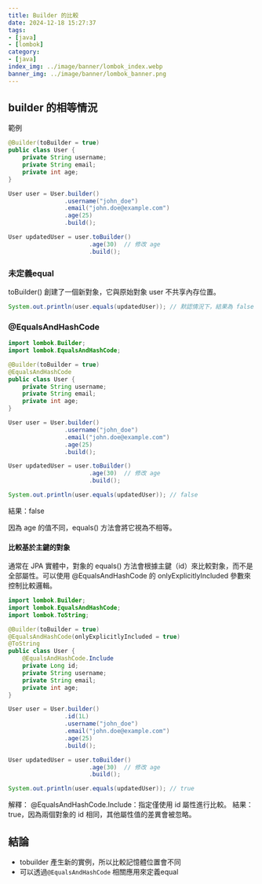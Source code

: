 ```yaml
---
title: Builder 的比較
date: 2024-12-18 15:27:37
tags:
- [java]
- [lombok]
category:
- [java]
index_img: ../image/banner/lombok_index.webp
banner_img: ../image/banner/lombok_banner.png
---
```

## builder 的相等情況

範例
```java
@Builder(toBuilder = true)
public class User {
    private String username;
    private String email;
    private int age;
}

User user = User.builder()
                .username("john_doe")
                .email("john.doe@example.com")
                .age(25)
                .build();

User updatedUser = user.toBuilder()
                       .age(30)  // 修改 age
                       .build();
```

### 未定義equal
toBuilder() 創建了一個新對象，它與原始對象 user 不共享內存位置。
```java
System.out.println(user.equals(updatedUser)); // 默認情況下，結果為 false
```

### @EqualsAndHashCode

```java
import lombok.Builder;
import lombok.EqualsAndHashCode;

@Builder(toBuilder = true)
@EqualsAndHashCode
public class User {
    private String username;
    private String email;
    private int age;
}

User user = User.builder()
                .username("john_doe")
                .email("john.doe@example.com")
                .age(25)
                .build();

User updatedUser = user.toBuilder()
                       .age(30)  // 修改 age
                       .build();

System.out.println(user.equals(updatedUser)); // false

```
結果：false

因為 age 的值不同，equals() 方法會將它視為不相等。

#### 比較基於主鍵的對象

通常在 JPA 實體中，對象的 equals() 方法會根據主鍵（id）來比較對象，而不是全部屬性。可以使用 @EqualsAndHashCode 的 onlyExplicitlyIncluded 參數來控制比較邏輯。

```java
import lombok.Builder;
import lombok.EqualsAndHashCode;
import lombok.ToString;

@Builder(toBuilder = true)
@EqualsAndHashCode(onlyExplicitlyIncluded = true)
@ToString
public class User {
    @EqualsAndHashCode.Include
    private Long id;
    private String username;
    private String email;
    private int age;
}

User user = User.builder()
                .id(1L)
                .username("john_doe")
                .email("john.doe@example.com")
                .age(25)
                .build();

User updatedUser = user.toBuilder()
                       .age(30)  // 修改 age
                       .build();

System.out.println(user.equals(updatedUser)); // true
```
解釋：
@EqualsAndHashCode.Include：指定僅使用 id 屬性進行比較。
結果：true，因為兩個對象的 id 相同，其他屬性值的差異會被忽略。


## 結論

- tobuilder 產生新的實例，所以比較記憶體位置會不同
- 可以透過`@EqualsAndHashCode` 相關應用來定義equal